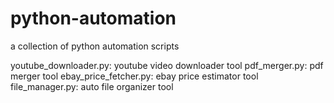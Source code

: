 # python-automation

a collection of python automation scripts

youtube_downloader.py: youtube video downloader tool
pdf_merger.py: pdf merger tool
ebay_price_fetcher.py: ebay price estimator tool
file_manager.py: auto file organizer tool